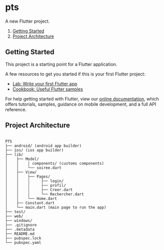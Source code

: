 # pts

A new Flutter project.

1. [Getting Started](#getting-started)
2. [Project Architecture](#project-architecture)

## Getting Started

This project is a starting point for a Flutter application.

A few resources to get you started if this is your first Flutter project:

- [Lab: Write your first Flutter app](https://flutter.dev/docs/get-started/codelab)
- [Cookbook: Useful Flutter samples](https://flutter.dev/docs/cookbook)

For help getting started with Flutter, view our
[online documentation](https://flutter.dev/docs), which offers tutorials,
samples, guidance on mobile development, and a full API reference.

## Project Architecture

<pre><code>
PTS
├── android/ (android app builder)
├── ios/ (ios app builder)
├── lib/
│    ├── Model/
│    │    │ components/ (customs components)
│    │    └── soiree.dart
│    ├── View/
│    │    ├── Pages/
│    │    │     ├── login/
│    │    │     ├── profil/
│    │    │     ├── Creer.dart
│    │    │     └── Rechercher.dart
│    │    └── Home.dart
│    ├── Constant.dart
│    └── main.dart (main page to run the app)
├── test/
├── web/
├── windows/
├── .gitignore
├── .metadata
├── README.md
├── pubspec.lock
└── pubspec.yaml
</pre></code>

